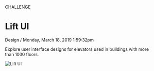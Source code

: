 <p class="type">CHALLENGE</p>

# Lift UI

<p class="meta">Design  /  Monday, March 18, 2019 1:59:32pm</p>

Explore user interface designs for elevators used in buildings with more than 1000 floors.

![Lift UI](https://farooq-agent.web.app/assets/images/works/large/lift-ui.jpg)
